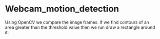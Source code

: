 # Webcam_motion_detection
Using OpenCV we compare the image frames. If we find contours of an area greater than the threshold value then we run draw a rectangle around it.
